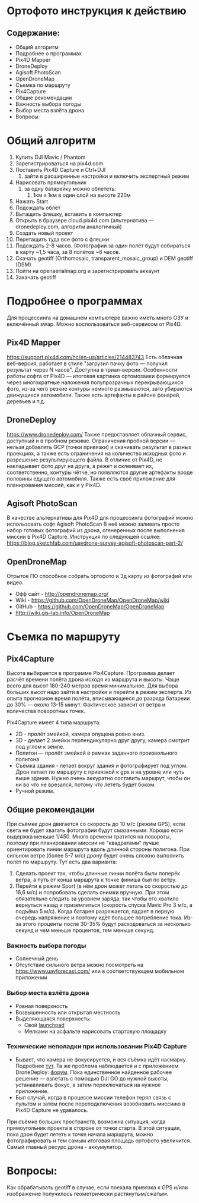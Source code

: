 # Ортофото инструкция к действию

## Содержание: 
* Общий алгоритм	
* Подробнее о программах
* Pix4D Mapper
* DroneDeploy
* Agisoft PhotoScan	
* OpenDroneMap	
* Съемка по маршруту	
* Pix4Capture	
* Общие рекомендации	
* Важность выбора погоды	
* Выбор места взлёта дрона	
* Вопросы:	


# Общий алгоритм
1. Купить DJI Mavic / Phantom
1. Зарегистрироваться на pix4d.com
1. Поставить Pix4D Capture и Ctrl+DJI 
   1. зайти в расширенные настройки и включить экспертный режим
1. Нарисовать прямоугольник 
   1. за одну батарейку можно облететь: 
      1. 1км х 1км в один слой на высоте 220м
1. Нажать Start
1. Подождать облёт
1. Вытащить флешку, вставить в компьютер
1. Открыть в браузере cloud.pix4d.com (альтернатива — dronedeploy.com, алгоритм аналогичный)
1. Создать новый проект
1. Перетащить туда все фото с флешки
1. Подождать 2-8 часов. (Фотографии за один полёт будут собираться в карту ~1,5 часа, за 8 полётов  ~8 часов.
1. Скачать geotiff (Orthomosaic, transparent_mosaic_group) и DEM geotiff  (DSM)
1. Пойти на openaerialmap.org и зарегистрировать аккаунт
1. Закачать geotiff

# Подробнее о программах
Для процессинга на домашнем компьютере важно иметь много ОЗУ и включённый swap. Можно воспользоваться веб-сервисом от Pix4D.
## Pix4D Mapper
https://support.pix4d.com/hc/en-us/articles/214483743
Есть облачная веб-версия, работает в стиле "загрузил пачку фото — получил результат через N часов". Доступна в триал-версии.
Особенности работы софта от Pix4D — итоговая картинка ортомозаики формируется через многократные наложения полупрозрачных перекрывающихся фото, из-за чего резкие контуры немного размываются, зато убираются движущиеся автомобили. Также есть артефакты в районе фонарей, деревьев и т.д.

## DroneDeploy
https://www.dronedeploy.com/
Также предоставляет облачный сервис, доступный и в пробном режиме. Ограничения пробной версии — нельзя добавлять GCP (точки привязки) и скачивать результат в разных проекциях, а также есть ограничения на количество исходных фото и разрешение результирующего файла. В отличие от Pix4D, не накладывает фото друг на друга, а режет и склеивает их, соответственно, контуры чётче, но появляются другие артефакты вроде половины едущего автомобиля.
Также есть своё приложение для планирования миссий, как и у Pix4D.

## Agisoft PhotoScan
В качестве альтернативы для Pix4D для процессинга фотографий можно использовать софт Agisoft PhotoScan
В неё можно заливать просто набор готовых фотографий из дрона, сгенеренных после выполнения миссии в Pix4D Capture. Инструкция по следующей ссылке:
https://blog.sketchfab.com/uavdrone-survey-agisoft-photoscan-part-2/

## OpenDroneMap
Отрытое ПО способное собрать ортофото и 3д карту из фотографий или видео. 

* Офф сайт - http://opendronemap.org/
* Wiki - https://github.com/OpenDroneMap/OpenDroneMap/wiki
* GitHub - https://github.com/OpenDroneMap/OpenDroneMap
* http://wiki.gis-lab.info/OpenDroneMap


# Съемка по маршруту
## Pix4Capture
Высота выбирается в программе Pix4Capture. Программа делает расчёт времени полёта дрона исходя из маршрута и высоты. Чаще всего для высот 180-240 метров время минимальное. Для выбора больших высот надо зайти в настройки и перейти в режим эксперта.
Из опыта прогнозное время полёта, вписывающееся до разряда батареии до 30% — около 13-15 минут. Фактическое зависит от ветра и количества поворотных точек.

Pix4Capture имеет 4 типа маршрута:
* 2D - пролёт змейкой, камера опущена ровно вниз.
* 3D - делает 2 змейки перпендикулярно друг другу, камера смотрит под углом к земле.
* Полигон — пролёт змейкой в рамках заданного произвольного полигона
* Съёмка здания - летает вокруг здания и фотографирует под углом. Дрон летает по маршруту с привязкой к gps и на уровне или чуть выше здания. Нужно очень аккуратно составить маршрут, чтобы он ни во что не врезался, потому что лететь будет боком.
* Ручной режим.

## Общие рекомендации
При съёмке дрон двигается со скорость до 10 м/с (режим GPS), если света не будет хватать фотографии будут смазанными. Хорошо если выдержка меньше 1/450.
Много времени тратится на повороты, поэтому при планировании миссии не "квадратами" лучше ориентировать линии маршрута вдоль длинной стороны полигона.
При сильном ветре (более 5-7 м/с) дрону будет очень сложно выполнить полёт по маршруту.  Тут есть два варианта: 
1. Сделать проект так, чтобы длинные линии полёта были поперёк ветра, а путь от конца маршрута к точке финиша был по ветру.
1. Перейти в режим Sport (в нём дрон может летать со скоростью до 16,6 м/с) и попробовать сделать снимки вручную.
При этом обязательно следить за уровнем заряда, так чтобы его хватило вернуться назад и приземлиться (скорость спуска Mavic Pro 3 м/с, а подъёма 5 м/с). Когда батарея разряжается, падает в первую очередь напряжение и поэтому идёт большее потребление тока. Из-за этого проценты после 30-35% будут расходоваться за несколько секунд и чем меньше процентов, тем меньше секунд.

### Важность выбора погоды
* Солнечный день
* Отсутствие сильного ветра
можно посмотреть на https://www.uavforecast.com/ или в соответствующем мобильном приложении

### Выбор места взлёта дрона
* Ровная поверхность
* Возвышенность или открытая местность
* Выделяющаяся поверхность:  
  * Свой [launchpad](https://www.amazon.com/Hoodman-Drone-Launch-Pad-Diameter/dp/B01I0E821G) 
  * Мелками на асфальте нарисовать стартовую площадку

### Технические неполадки при использовании Pix4D Capture
* Бывает, что камера не фокусируется, и вся съёмка идёт насмарку. Подробнее [тут](https://support.pix4d.com/hc/en-us/community/posts/115000344366-DJI-Mavic-Pro-Autofocus-Issue-Android-). Та же проблема наблюдается и с приложением DroneDeploy: [форум](https://mavicpilots.com/threads/dronedeploy-autofocus-problem-mavic-pro.35364/). Пока единственное найденное рабочее решение — взлетать с помощью DJI GO до нужной высоты, устанавливать фокус, а затем переключаться на нужное приложение.
* Был случай, когда в процессе миссии телефон терял связь с пультом и затем после переподключения возобновить миссиию в Pix4D Capture не удавалось.

При съёмке больших пространств, возможна ситуация, когда прямоугольник проекта в стороне от точки старта. В этой ситуации, пока дрон будет лететь к точке начала маршрута, можно фотографировать и тем самым итоговая площадь ортофото увеличится. Самый главный ресурс дрона - аккумулятор.

# Вопросы:
Как обрабатывать geotiff в случае, если поехала привязка к GPS и/или изображение получилось геометрически растянутым/сжатым.
